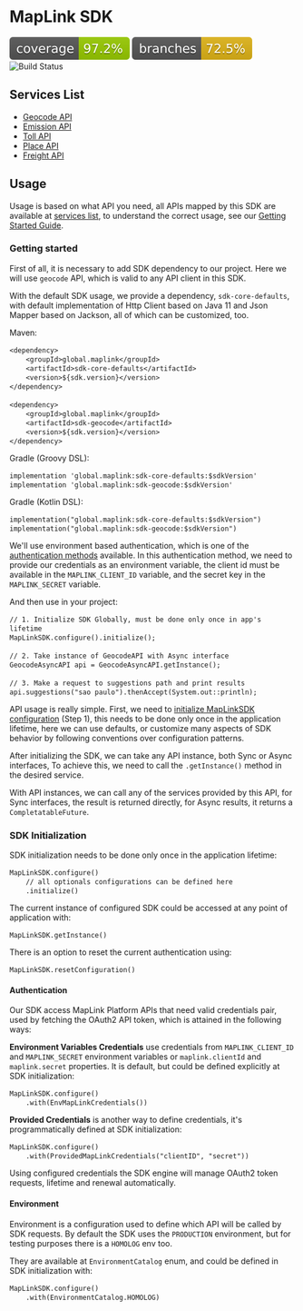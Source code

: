 # MapLink SDK

![Test Coverage](.github/badges/jacoco.svg)
![Test Coverage - Branches](.github/badges/branches.svg)
![Build Status](https://github.com/maplink/sdk-java/actions/workflows/maven.yml/badge.svg)

## Services List

* [Geocode API](./geocode/Readme.md)
* [Emission API](./emission/Readme.md)
* [Toll API](./toll/Readme.md)
* [Place API](./place/Readme.md)
* [Freight API](./freight/Readme.md)

## Usage

Usage is based on what API you need,
all APIs mapped by this SDK are available at [services list](#services-list),
to understand the correct usage, see our [Getting Started Guide](#getting-started).

### Getting started

First of all, it is necessary to add SDK dependency to our project.
Here we will use `geocode` API, which is valid to any API client in this SDK.

With the default SDK usage, we provide a dependency, `sdk-core-defaults`,
with default implementation of Http Client based on Java 11
and Json Mapper based on Jackson, all of which can be customized, too.

Maven:

    <dependency>
        <groupId>global.maplink</groupId>
        <artifactId>sdk-core-defaults</artifactId>
        <version>${sdk.version}</version>
    </dependency>

    <dependency>
        <groupId>global.maplink</groupId>
        <artifactId>sdk-geocode</artifactId>
        <version>${sdk.version}</version>
    </dependency>

Gradle (Groovy DSL):

    implementation 'global.maplink:sdk-core-defaults:$sdkVersion'
    implementation 'global.maplink:sdk-geocode:$sdkVersion'

Gradle (Kotlin DSL):

    implementation("global.maplink:sdk-core-defaults:$sdkVersion")
    implementation("global.maplink:sdk-geocode:$sdkVersion")

We'll use environment based authentication, which is one of the [authentication methods](#authentication) available.
In this authentication method, we need to provide our credentials as an environment variable, 
the client id must be available in the `MAPLINK_CLIENT_ID` variable, and the secret key in the `MAPLINK_SECRET` variable.

And then use in your project:

    // 1. Initialize SDK Globally, must be done only once in app's lifetime
    MapLinkSDK.configure().initialize();

    // 2. Take instance of GeocodeAPI with Async interface
    GeocodeAsyncAPI api = GeocodeAsyncAPI.getInstance();

    // 3. Make a request to suggestions path and print results
    api.suggestions("sao paulo").thenAccept(System.out::println);

API usage is really simple. First, we need to [initialize MapLinkSDK configuration](#sdk-initialization) (Step 1),
this needs to be done only once in the application lifetime, here we can use defaults,
or customize many aspects of SDK behavior by following conventions over configuration patterns.

After initializing the SDK, we can take any API instance, both Sync or Async interfaces,
To achieve this, we need to call the `.getInstance()` method in the desired service.

With API instances, we can call any of the services provided by this API,
for Sync interfaces, the result is returned directly,
for Async results, it returns a `CompletatableFuture`.

### SDK Initialization

SDK initialization needs to be done only once in the application lifetime:

    MapLinkSDK.configure()
        // all optionals configurations can be defined here
        .initialize()

The current instance of configured SDK could be accessed at any point of application with:

    MapLinkSDK.getInstance()

There is an option to reset the current authentication using:
    
    MapLinkSDK.resetConfiguration()

#### Authentication

Our SDK access MapLink Platform APIs that need valid credentials pair,
used by fetching the OAuth2 API token, which is attained in the following ways:

**Environment Variables Credentials** use credentials from 
`MAPLINK_CLIENT_ID` and `MAPLINK_SECRET` environment variables or
`maplink.clientId` and `maplink.secret` properties.
It is default, but could be defined explicitly at SDK initialization:

    MapLinkSDK.configure()
        .with(EnvMapLinkCredentials())
    
**Provided Credentials** is another way to define credentials, it's programmatically defined at SDK initialization:

    MapLinkSDK.configure()
        .with(ProvidedMapLinkCredentials("clientID", "secret"))

Using configured credentials the SDK engine will manage OAuth2 token requests, lifetime and renewal automatically.

#### Environment

Environment is a configuration used to define which API will be called by SDK requests.
By default the SDK uses the `PRODUCTION` environment, but for testing purposes there is a `HOMOLOG` env too.

They are available at `EnvironmentCatalog` enum, and could be defined in SDK initialization with:

    MapLinkSDK.configure()
        .with(EnvironmentCatalog.HOMOLOG)

